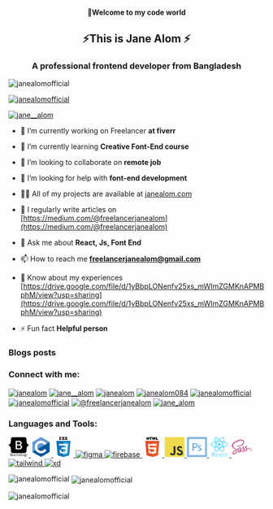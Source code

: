 <h4 align="center">👋Welcome to my code world </h4>

<h2 align="center">⚡This is Jane Alom ⚡ </h2>
<h3 align="center">A professional frontend developer from Bangladesh </h3>

<p align="left"> <img src="https://komarev.com/ghpvc/?username=janealomofficial&label=Profile%20views&color=0e75b6&style=flat" alt="janealomofficial" /> </p>

<p align="left"> <a href="https://github.com/ryo-ma/github-profile-trophy"><img src="https://github-profile-trophy.vercel.app/?username=janealomofficial" alt="janealomofficial" /></a> </p>

<p align="left"> <a href="https://twitter.com/jane__alom" target="blank"><img src="https://img.shields.io/twitter/follow/jane__alom?logo=twitter&style=for-the-badge" alt="jane__alom" /></a> </p>

- 🔭 I’m currently working on Freelancer **at fiverr**

- 🌱 I’m currently learning **Creative Font-End course**

- 👯 I’m looking to collaborate on **remote job**

- 🤝 I’m looking for help with **font-end development**

- 👨‍💻 All of my projects are available at [janealom.com](janealom.com)

- 📝 I regularly write articles on [https://medium.com/@freelancerjanealom](https://medium.com/@freelancerjanealom)

- 💬 Ask me about **React, Js, Font End**

- 📫 How to reach me **freelancerjanealom@gmail.com**

- 📄 Know about my experiences [https://drive.google.com/file/d/1yBbpLONenfv25xs_mWImZGMKnAPMBphM/view?usp=sharing](https://drive.google.com/file/d/1yBbpLONenfv25xs_mWImZGMKnAPMBphM/view?usp=sharing)

- ⚡ Fun fact **Helpful person**

### Blogs posts
<!-- BLOG-POST-LIST:START -->
<!-- BLOG-POST-LIST:END -->

<h3 align="left">Connect with me:</h3>
<p align="left">
<a href="https://dev.to/janealom" target="blank"><img align="center" src="https://raw.githubusercontent.com/rahuldkjain/github-profile-readme-generator/master/src/images/icons/Social/devto.svg" alt="janealom" height="30" width="40" /></a>
<a href="https://twitter.com/jane__alom" target="blank"><img align="center" src="https://raw.githubusercontent.com/rahuldkjain/github-profile-readme-generator/master/src/images/icons/Social/twitter.svg" alt="jane__alom" height="30" width="40" /></a>
<a href="https://linkedin.com/in/janealom" target="blank"><img align="center" src="https://raw.githubusercontent.com/rahuldkjain/github-profile-readme-generator/master/src/images/icons/Social/linked-in-alt.svg" alt="janealom" height="30" width="40" /></a>
<a href="https://fb.com/janealom084" target="blank"><img align="center" src="https://raw.githubusercontent.com/rahuldkjain/github-profile-readme-generator/master/src/images/icons/Social/facebook.svg" alt="janealom084" height="30" width="40" /></a>
<a href="https://instagram.com/janealomofficial" target="blank"><img align="center" src="https://raw.githubusercontent.com/rahuldkjain/github-profile-readme-generator/master/src/images/icons/Social/instagram.svg" alt="janealomofficial" height="30" width="40" /></a>
<a href="https://www.behance.net/janealomofficial" target="blank"><img align="center" src="https://raw.githubusercontent.com/rahuldkjain/github-profile-readme-generator/master/src/images/icons/Social/behance.svg" alt="janealomofficial" height="30" width="40" /></a>
<a href="https://medium.com/@freelancerjanealom" target="blank"><img align="center" src="https://raw.githubusercontent.com/rahuldkjain/github-profile-readme-generator/master/src/images/icons/Social/medium.svg" alt="@freelancerjanealom" height="30" width="40" /></a>
<a href="https://www.youtube.com/c/jane_alom" target="blank"><img align="center" src="https://raw.githubusercontent.com/rahuldkjain/github-profile-readme-generator/master/src/images/icons/Social/youtube.svg" alt="jane_alom" height="30" width="40" /></a>
</p>

<h3 align="left">Languages and Tools:</h3>
<p align="left"> <a href="https://getbootstrap.com" target="_blank" rel="noreferrer"> <img src="https://raw.githubusercontent.com/devicons/devicon/master/icons/bootstrap/bootstrap-plain-wordmark.svg" alt="bootstrap" width="40" height="40"/> </a> <a href="https://www.cprogramming.com/" target="_blank" rel="noreferrer"> <img src="https://raw.githubusercontent.com/devicons/devicon/master/icons/c/c-original.svg" alt="c" width="40" height="40"/> </a> <a href="https://www.w3schools.com/css/" target="_blank" rel="noreferrer"> <img src="https://raw.githubusercontent.com/devicons/devicon/master/icons/css3/css3-original-wordmark.svg" alt="css3" width="40" height="40"/> </a> <a href="https://www.figma.com/" target="_blank" rel="noreferrer"> <img src="https://www.vectorlogo.zone/logos/figma/figma-icon.svg" alt="figma" width="40" height="40"/> </a> <a href="https://firebase.google.com/" target="_blank" rel="noreferrer"> <img src="https://www.vectorlogo.zone/logos/firebase/firebase-icon.svg" alt="firebase" width="40" height="40"/> </a> <a href="https://www.w3.org/html/" target="_blank" rel="noreferrer"> <img src="https://raw.githubusercontent.com/devicons/devicon/master/icons/html5/html5-original-wordmark.svg" alt="html5" width="40" height="40"/> </a> <a href="https://developer.mozilla.org/en-US/docs/Web/JavaScript" target="_blank" rel="noreferrer"> <img src="https://raw.githubusercontent.com/devicons/devicon/master/icons/javascript/javascript-original.svg" alt="javascript" width="40" height="40"/> </a> <a href="https://www.photoshop.com/en" target="_blank" rel="noreferrer"> <img src="https://raw.githubusercontent.com/devicons/devicon/master/icons/photoshop/photoshop-line.svg" alt="photoshop" width="40" height="40"/> </a> <a href="https://reactjs.org/" target="_blank" rel="noreferrer"> <img src="https://raw.githubusercontent.com/devicons/devicon/master/icons/react/react-original-wordmark.svg" alt="react" width="40" height="40"/> </a> <a href="https://sass-lang.com" target="_blank" rel="noreferrer"> <img src="https://raw.githubusercontent.com/devicons/devicon/master/icons/sass/sass-original.svg" alt="sass" width="40" height="40"/> </a> <a href="https://tailwindcss.com/" target="_blank" rel="noreferrer"> <img src="https://www.vectorlogo.zone/logos/tailwindcss/tailwindcss-icon.svg" alt="tailwind" width="40" height="40"/> </a> <a href="https://www.adobe.com/products/xd.html" target="_blank" rel="noreferrer"> <img src="https://cdn.worldvectorlogo.com/logos/adobe-xd.svg" alt="xd" width="40" height="40"/> </a> </p>

<p><img align="left" src="https://github-readme-stats.vercel.app/api/top-langs?username=janealomofficial&show_icons=true&locale=en&layout=compact" alt="janealomofficial" /></p>

<p>&nbsp;<img align="center" src="https://github-readme-stats.vercel.app/api?username=janealomofficial&show_icons=true&locale=en" alt="janealomofficial" /></p>

<p><img align="center" src="https://github-readme-streak-stats.herokuapp.com/?user=janealomofficial&" alt="janealomofficial" /></p>

